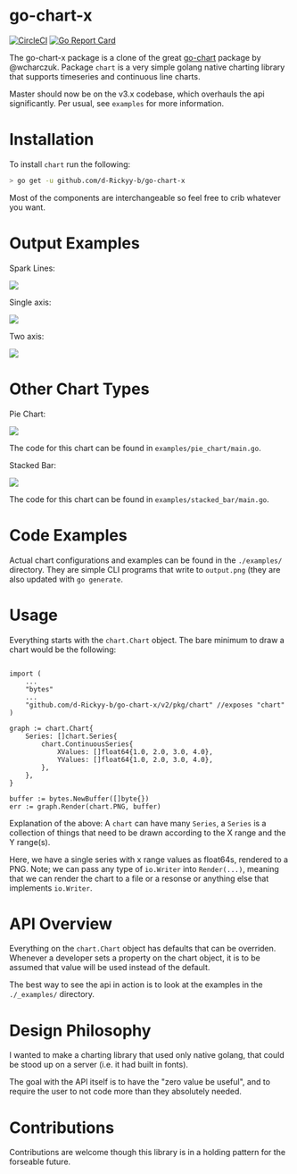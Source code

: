 go-chart-x
========
[![CircleCI](https://circleci.com/gh/wcharczuk/go-chart.svg?style=svg)](https://circleci.com/gh/wcharczuk/go-chart) [![Go Report Card](https://goreportcard.com/badge/github.com/wcharczuk/go-chart)](https://goreportcard.com/report/github.com/wcharczuk/go-chart)

The go-chart-x package is a clone of the great [go-chart](https://github.com/wcharczuk/go-chart) package by @wcharczuk.
Package `chart` is a very simple golang native charting library that supports timeseries and continuous line charts.

Master should now be on the v3.x codebase, which overhauls the api significantly. Per usual, see `examples` for more information.

# Installation

To install `chart` run the following:

```bash
> go get -u github.com/d-Rickyy-b/go-chart-x
```

Most of the components are interchangeable so feel free to crib whatever you want.

# Output Examples

Spark Lines:

![](https://raw.githubusercontent.com/d-Rickyy-b/go-chart-x/master/_images/tvix_ltm.png)

Single axis:

![](https://raw.githubusercontent.com/d-Rickyy-b/go-chart-x/master/_images/goog_ltm.png)

Two axis:

![](https://raw.githubusercontent.com/d-Rickyy-b/go-chart-x/master/_images/two_axis.png)

# Other Chart Types

Pie Chart:

![](https://raw.githubusercontent.com/d-Rickyy-b/go-chart-x/master/_images/pie_chart.png)

The code for this chart can be found in `examples/pie_chart/main.go`.

Stacked Bar:

![](https://raw.githubusercontent.com/d-Rickyy-b/go-chart-x/master/_images/stacked_bar.png)

The code for this chart can be found in `examples/stacked_bar/main.go`.

# Code Examples

Actual chart configurations and examples can be found in the `./examples/` directory. They are simple CLI programs that write to `output.png` (they are also updated with `go generate`.

# Usage

Everything starts with the `chart.Chart` object. The bare minimum to draw a chart would be the following:

```golang

import (
    ...
    "bytes"
    ...
    "github.com/d-Rickyy-b/go-chart-x/v2/pkg/chart" //exposes "chart"
)

graph := chart.Chart{
    Series: []chart.Series{
        chart.ContinuousSeries{
            XValues: []float64{1.0, 2.0, 3.0, 4.0},
            YValues: []float64{1.0, 2.0, 3.0, 4.0},
        },
    },
}

buffer := bytes.NewBuffer([]byte{})
err := graph.Render(chart.PNG, buffer)
```

Explanation of the above: A `chart` can have many `Series`, a `Series` is a collection of things that need to be drawn according to the X range and the Y range(s).

Here, we have a single series with x range values as float64s, rendered to a PNG. Note; we can pass any type of `io.Writer` into `Render(...)`, meaning that we can render the chart to a file or a resonse or anything else that implements `io.Writer`.

# API Overview

Everything on the `chart.Chart` object has defaults that can be overriden. Whenever a developer sets a property on the chart object, it is to be assumed that value will be used instead of the default.

The best way to see the api in action is to look at the examples in the `./_examples/` directory.

# Design Philosophy

I wanted to make a charting library that used only native golang, that could be stood up on a server (i.e. it had built in fonts).

The goal with the API itself is to have the "zero value be useful", and to require the user to not code more than they absolutely needed.

# Contributions

Contributions are welcome though this library is in a holding pattern for the forseable future.
